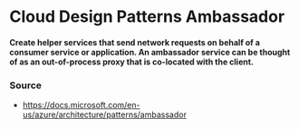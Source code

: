 # Cloud Design Patterns Ambassador
#### Create helper services that send network requests on behalf of a consumer service or application. An ambassador service can be thought of as an out-of-process proxy that is co-located with the client.
### Source
* https://docs.microsoft.com/en-us/azure/architecture/patterns/ambassador
